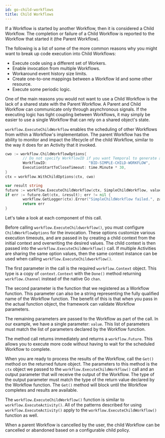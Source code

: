 ```yaml
---
id: go-child-workflows
title: Child Workflows
---
```


If a Workflow is started by another Workflow, then it is considered a Child Workflow.
The completion or failure of a Child Workflow is reported to the Workflow that started it (the Parent Workflow).

The following is a list of some of the more common reasons why you might want to break up code execution into Child Workflows:

- Execute code using a different set of Workers.
- Enable invocation from multiple Workflows.
- Workaround event history size limits.
- Create one-to-one mappings between a Workflow Id and some other resource.
- Execute some periodic logic.

One of the main reasons you would not want to use a Child Workflow is the lack of a shared state with the Parent Workflow.
A Parent and Child Workflow can communicate only through asynchronous signals.
If the executing logic has tight coupling between Workflows, it may simply be easier to use a single Workflow that can rely on a shared object's state.

`workflow.ExecuteChildWorkflow` enables the scheduling of other Workflows from within a Workflow's
implementation. The parent Workflow has the ability to monitor and impact the lifecycle of the child
Workflow, similar to the way it does for an Activity that it invoked.

```go
cwo := workflow.ChildWorkflowOptions{
        // Do not specify WorkflowID if you want Temporal to generate a unique Id for the child execution.
        WorkflowID:                   "BID-SIMPLE-CHILD-WORKFLOW",
        ExecutionStartToCloseTimeout: time.Minute * 30,
}
ctx = workflow.WithChildOptions(ctx, cwo)

var result string
future := workflow.ExecuteChildWorkflow(ctx, SimpleChildWorkflow, value)
if err := future.Get(ctx, &result); err != nil {
        workflow.GetLogger(ctx).Error("SimpleChildWorkflow failed.", zap.Error(err))
        return err
}
```
Let's take a look at each component of this call.

Before calling `workflow.ExecuteChildworkflow()`, you must configure `ChildWorkflowOptions` for the
invocation. These options customize various execution timeouts, and are passed in by creating a child
context from the initial context and overwriting the desired values. The child context is then passed
into the `workflow.ExecuteChildWorkflow()` call. If multiple Activities are sharing the same option
values, then the same context instance can be used when calling `workflow.ExecuteChildworkflow()`.

The first parameter in the call is the required `workflow.Context` object. This type is a copy of
`context.Context` with the `Done()` method returning `workflow.Channel` instead of the native Go `chan`.

The second parameter is the function that we registered as a Workflow function. This parameter can
also be a string representing the fully qualified name of the Workflow function. The benefit of this
is that when you pass in the actual function object, the framework can validate Workflow parameters.

The remaining parameters are passed to the Workflow as part of the call. In our example, we have a
single parameter: `value`. This list of parameters must match the list of parameters declared by
the Workflow function.

The method call returns immediately and returns a `workflow.Future`. This allows you to execute more
code without having to wait for the scheduled Workflow to complete.

When you are ready to process the results of the Workflow, call the `Get()` method on the returned future
object. The parameters to this method is the `ctx` object we passed to the
`workflow.ExecuteChildWorkflow()` call and an output parameter that will receive the output of the
Workflow. The type of the output parameter must match the type of the return value declared by the
Workflow function. The `Get()` method will block until the Workflow completes and results are
available.

The `workflow.ExecuteChildWorkflow()` function is similar to `workflow.ExecuteActivity()`. All of the
patterns described for using `workflow.ExecuteActivity()` apply to the `workflow.ExecuteChildWorkflow()`
function as well.

When a parent Workflow is cancelled by the user, the child Workflow can be cancelled or abandoned
based on a configurable child policy.
